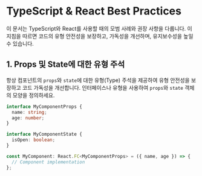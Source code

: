 # TypeScript & React Best Practices

이 문서는 TypeScript와 React를 사용할 때의 모범 사례와 권장 사항을 다룹니다. 이 지침을 따르면 코드의 유형 안전성을 보장하고, 가독성을 개선하며, 유지보수성을 높일 수 있습니다.

## 1. Props 및 State에 대한 유형 주석

항상 컴포넌트의 `props`와 `state`에 대한 유형(Type) 주석을 제공하여 유형 안전성을 보장하고 코드 가독성을 개선합니다. 인터페이스나 유형을 사용하여 `props`와 `state` 객체의 모양을 정의하세요.

```typescript
interface MyComponentProps {
  name: string;
  age: number;
}

interface MyComponentState {
  isOpen: boolean;
}

const MyComponent: React.FC<MyComponentProps> = ({ name, age }) => {
  // Component implementation
};
